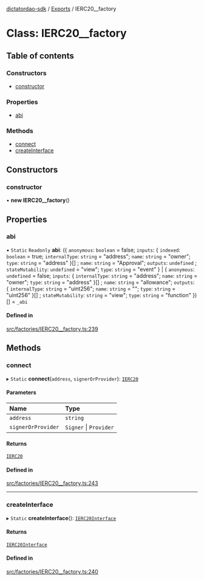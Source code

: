 [dictatordao-sdk](../README.md) / [Exports](../modules.md) / IERC20\_\_factory

# Class: IERC20\_\_factory

## Table of contents

### Constructors

- [constructor](IERC20__factory.md#constructor)

### Properties

- [abi](IERC20__factory.md#abi)

### Methods

- [connect](IERC20__factory.md#connect)
- [createInterface](IERC20__factory.md#createinterface)

## Constructors

### constructor

• **new IERC20__factory**()

## Properties

### abi

▪ `Static` `Readonly` **abi**: ({ `anonymous`: `boolean` = false; `inputs`: { `indexed`: `boolean` = true; `internalType`: `string` = "address"; `name`: `string` = "owner"; `type`: `string` = "address" }[] ; `name`: `string` = "Approval"; `outputs`: `undefined` ; `stateMutability`: `undefined` = "view"; `type`: `string` = "event" } \| { `anonymous`: `undefined` = false; `inputs`: { `internalType`: `string` = "address"; `name`: `string` = "owner"; `type`: `string` = "address" }[] ; `name`: `string` = "allowance"; `outputs`: { `internalType`: `string` = "uint256"; `name`: `string` = ""; `type`: `string` = "uint256" }[] ; `stateMutability`: `string` = "view"; `type`: `string` = "function" })[] = `_abi`

#### Defined in

[src/factories/IERC20__factory.ts:239](https://github.com/manifoldfinance/dictatordao-sdk/blob/32a16c2/src/factories/IERC20__factory.ts#L239)

## Methods

### connect

▸ `Static` **connect**(`address`, `signerOrProvider`): [`IERC20`](../interfaces/IERC20.md)

#### Parameters

| Name | Type |
| :------ | :------ |
| `address` | `string` |
| `signerOrProvider` | `Signer` \| `Provider` |

#### Returns

[`IERC20`](../interfaces/IERC20.md)

#### Defined in

[src/factories/IERC20__factory.ts:243](https://github.com/manifoldfinance/dictatordao-sdk/blob/32a16c2/src/factories/IERC20__factory.ts#L243)

___

### createInterface

▸ `Static` **createInterface**(): [`IERC20Interface`](../interfaces/IERC20Interface.md)

#### Returns

[`IERC20Interface`](../interfaces/IERC20Interface.md)

#### Defined in

[src/factories/IERC20__factory.ts:240](https://github.com/manifoldfinance/dictatordao-sdk/blob/32a16c2/src/factories/IERC20__factory.ts#L240)
